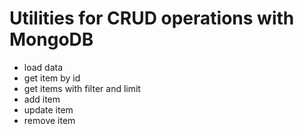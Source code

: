# Utilities for CRUD operations with MongoDB

- load data
- get item by id
- get items with filter and limit
- add item
- update item
- remove item